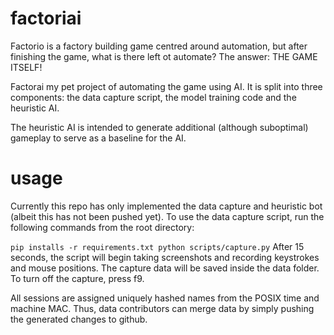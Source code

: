 # factoriai
Factorio is a factory building game centred around automation, but after finishing the game, what is there left ot automate? The answer: THE GAME ITSELF!

Factorai my pet project of automating the game using AI. It is split into three components: the data capture script, the model training code and the heuristic AI. 

The heuristic AI is intended to generate additional (although suboptimal) gameplay to serve as a baseline for the AI.

# usage

Currently this repo has only implemented the data capture and heuristic bot (albeit this has not been pushed yet). To use the data capture script, run the following commands from the root directory:

`
pip installs -r requirements.txt
python scripts/capture.py
`
After 15 seconds, the script will begin taking screenshots and recording keystrokes and mouse positions. The capture data will be saved inside the data folder. To turn off the capture, press f9.

All sessions are assigned uniquely hashed names from the POSIX time and machine MAC. Thus, data contributors can merge data by simply pushing the generated changes to github.

